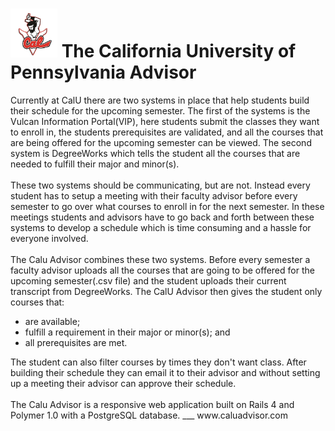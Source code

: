 # <img src="https://raw.githubusercontent.com/npezza93/calu_class_scheduler/master/app/assets/images/callogo2.png" alt="CalU Advisor" width="75px" /> The California University of Pennsylvania Advisor
Currently at CalU there are two systems in place that help students build their schedule for the upcoming semester. The first of the systems is the Vulcan Information Portal(VIP), here students submit the classes they want to enroll in, the students prerequisites are validated, and all the courses that are being offered for the upcoming semester can be viewed. The second system is DegreeWorks which tells the student all the courses that are needed to fulfill their major and minor(s). 
<br><br>
These two systems should be communicating, but are not. Instead every student has to setup a meeting with their faculty advisor before every semester to go over what courses to enroll in for the next semester. In these meetings students and advisors have to go back and forth between these systems to develop a schedule which is time consuming and a hassle for everyone involved. 
<br><br>
The Calu Advisor combines these two systems. Before every semester a faculty advisor uploads all the courses that are going to be offered for the upcoming semester(.csv file) and the student uploads their current transcript from DegreeWorks. The CalU Advisor then gives the student only courses that:
<ul>
<li> are available;
<li> fulfill a requirement in their major or minor(s); and
<li> all prerequisites are met.
</ul>
The student can also filter courses by times they don't want class. After building their schedule they can email it to their advisor and without setting up a meeting their advisor can approve their schedule. 
<br><br>
The Calu Advisor is a responsive web application built on Rails 4 and Polymer 1.0 with a PostgreSQL database. 
___
www.caluadvisor.com

